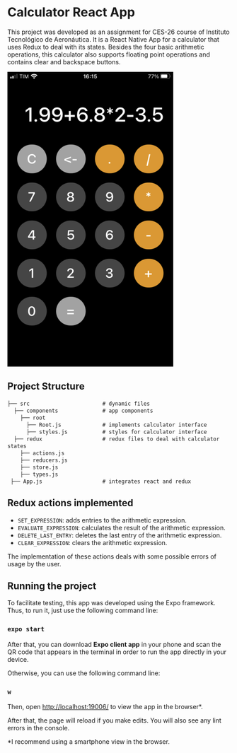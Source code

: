 # Calculator React App

This project was developed as an assignment for CES-26 course of Instituto Tecnológico de Aeronáutica.
It is a React Native App for a calculator that uses Redux to deal with its states.
Besides the four basic arithmetic operations, this calculator also supports floating point operations and contains clear and backspace buttons.

![Calculator](calculator.png)

## Project Structure
    ├── src                       # dynamic files
      ├── components              # app components
        ├── root
          ├── Root.js             # implements calculator interface
          ├── styles.js           # styles for calculator interface
      ├── redux                   # redux files to deal with calculator states
        ├── actions.js
        ├── reducers.js
        ├── store.js
        ├── types.js
     ├── App.js                   # integrates react and redux

## Redux actions implemented

- `SET_EXPRESSION`: adds entries to the arithmetic expression.
- `EVALUATE_EXPRESSION`: calculates the result of the arithmetic expression.
- `DELETE_LAST_ENTRY`: deletes the last entry of the arithmetic expression.
- `CLEAR_EXPRESSION`: clears the arithmetic expression.

The implementation of these actions deals with some possible errors of usage by the user.

## Running the project

To facilitate testing, this app was developed using the Expo framework. Thus, to run it, just use the following command line:

### `expo start`

After that, you can download **Expo client app** in your phone and scan the QR code that appears in the terminal in order to run the app directly in your device.

Otherwise, you can use the following command line:
### `w`

Then, open [http://localhost:19006/](http://localhost:19006/) to view the app in the browser*.

After that, the page will reload if you make edits. You will also see any lint errors in the console.

*I recommend using a smartphone view in the browser.
